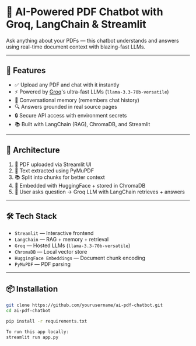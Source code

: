 # 🤖 AI-Powered PDF Chatbot with Groq, LangChain & Streamlit

Ask anything about your PDFs — this chatbot understands and answers using real-time document context with blazing-fast LLMs.

---

## 🚀 Features

- ✅ Upload any PDF and chat with it instantly  
- ⚡ Powered by [Groq](https://groq.com)'s ultra-fast LLMs (`llama-3.3-70b-versatile`)  
- 🧠 Conversational memory (remembers chat history)  
- 🔍 Answers grounded in real source pages  
- 🔒 Secure API access with environment secrets  
- 📚 Built with LangChain (RAG), ChromaDB, and Streamlit  

---

## 🧱 Architecture

1. 📄 PDF uploaded via Streamlit UI  
2. 📃 Text extracted using PyMuPDF  
3. 📚 Split into chunks for better context  
4. 🧠 Embedded with HuggingFace + stored in ChromaDB  
5. 💬 User asks question → Groq LLM with LangChain retrieves + answers  

---

## 🛠 Tech Stack

- `Streamlit` — Interactive frontend  
- `LangChain` — RAG + memory + retrieval  
- `Groq` — Hosted LLMs (`llama-3.3-70b-versatile`)  
- `ChromaDB` — Local vector store  
- `HuggingFace Embeddings` — Document chunk encoding  
- `PyMuPDF` — PDF parsing  

---

## 📦 Installation

```bash
git clone https://github.com/yourusername/ai-pdf-chatbot.git
cd ai-pdf-chatbot

pip install -r requirements.txt

To run this app locally:
streamlit run app.py
